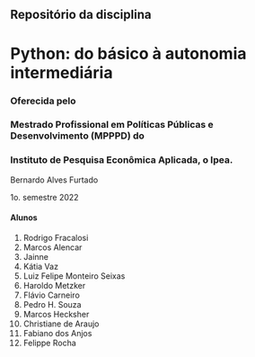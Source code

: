 ## Repositório da disciplina 

# Python: do básico à autonomia intermediária

### Oferecida pelo 

### Mestrado Profissional em Políticas Públicas e Desenvolvimento (MPPPD) do 

### Instituto de Pesquisa Econômica Aplicada, o Ipea.


Bernardo Alves Furtado

1o. semestre 2022

#### Alunos
1. Rodrigo Fracalosi
2. Marcos Alencar
3. Jainne 
4. Kátia Vaz
5. Luiz Felipe Monteiro Seixas
6. Haroldo Metzker
7. Flávio Carneiro
8. Pedro H. Souza
9. Marcos Hecksher
10. Christiane de Araujo
11. Fabiano dos Anjos
12. Felippe Rocha
